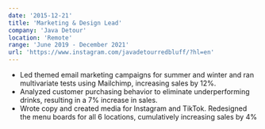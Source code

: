 ```yaml
---
date: '2015-12-21'
title: 'Marketing & Design Lead'
company: 'Java Detour'
location: 'Remote'
range: 'June 2019 - December 2021'
url: 'https://www.instagram.com/javadetourredbluff/?hl=en'
---
```


- Led themed email marketing campaigns for summer and winter and ran multivariate tests using Mailchimp, increasing sales by 12%.
- Analyzed customer purchasing behavior to eliminate underperforming drinks, resulting in a 7% increase in sales.
- Wrote copy and created media for Instagram and TikTok. Redesigned the menu boards for all 6 locations, cumulatively increasing sales by 4%
